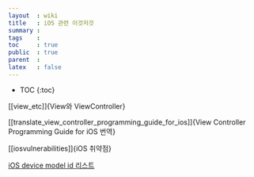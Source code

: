 ```yaml
---
layout  : wiki
title   : iOS 관련 이것저것
summary : 
tags    : 
toc     : true
public  : true
parent  : 
latex   : false
---
```

* TOC
{:toc}

[[view_etc]]{View와 ViewController}

[[translate_view_controller_programming_guide_for_ios]]{View Controller Programming Guide for iOS 번역}

[[iosvulnerabilities]]{iOS 취약점}

[iOS device model id 리스트](https://gist.github.com/adamawolf/3048717)

